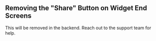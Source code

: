 ## Removing the "Share" Button on Widget End Screens

This will be removed in the backend. Reach out to the support team for help.

